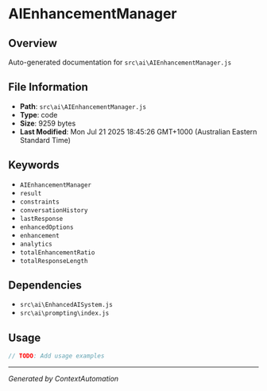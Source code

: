 # AIEnhancementManager

## Overview
Auto-generated documentation for `src\ai\AIEnhancementManager.js`

## File Information
- **Path**: `src\ai\AIEnhancementManager.js`
- **Type**: code
- **Size**: 9259 bytes
- **Last Modified**: Mon Jul 21 2025 18:45:26 GMT+1000 (Australian Eastern Standard Time)

## Keywords
- `AIEnhancementManager`
- `result`
- `constraints`
- `conversationHistory`
- `lastResponse`
- `enhancedOptions`
- `enhancement`
- `analytics`
- `totalEnhancementRatio`
- `totalResponseLength`

## Dependencies
- `src\ai\EnhancedAISystem.js`
- `src\ai\prompting\index.js`

## Usage
```javascript
// TODO: Add usage examples
```

---
*Generated by ContextAutomation*
